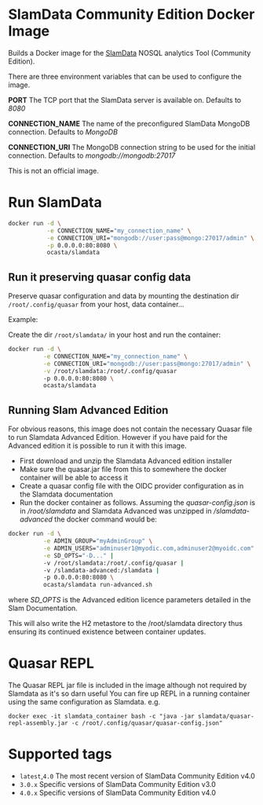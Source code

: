 # SlamData Community Edition Docker Image

Builds a Docker image for the [SlamData](http://slamdata.com)  NOSQL analytics Tool (Community Edition). 

There are three environment variables that can be used to configure the image.

__PORT__
The TCP port that the SlamData server is available on. Defaults to _8080_

__CONNECTION_NAME__
The name of the preconfigured SlamData MongoDB connection. Defaults to _MongoDB_

__CONNECTION_URI__
The MongoDB connection string to be used for the initial connection. Defaults to _mongodb://mongodb:27017_

This is not an official image.


# Run SlamData

```bash
docker run -d \
           -e CONNECTION_NAME="my_connection_name" \
           -e CONNECTION_URI="mongodb://user:pass@mongo:27017/admin" \
           -p 0.0.0.0:80:8080 \
           ocasta/slamdata
```

## Run it preserving quasar config data 

Preserve quasar configuration and data by mounting the destination dir `/root/.config/quasar` from your host, data container...

Example: 

Create the dir `/root/slamdata/` in your host and run the container:

 ```bash
docker run -d \
           -e CONNECTION_NAME="my_connection_name" \
           -e CONNECTION_URI="mongodb://user:pass@mongo:27017/admin" \
           -v /root/slamdata:/root/.config/quasar
           -p 0.0.0.0:80:8080 \
           ocasta/slamdata
```

## Running Slam Advanced Edition

For obvious reasons, this image does not contain the necessary Quasar file to run Slamdata Advanced Edition. 
However if you have paid for the Advanced edition it is possible to run it with this image. 

- First download and unzip the Slamdata Advanced edition installer
- Make sure the quasar.jar file from this to somewhere the docker container will be able to access it
- Create a quasar config file with the OIDC provider configuration as in the Slamdata documentation
- Run the docker container as follows. Assuming the _quasar-config.json_ is in _/root/slamdata_ and Slamdata Advanced was 
  unzipped in _/slamdata-advanced_ the docker command would be:

 ```bash
docker run -d \
           -e ADMIN_GROUP="myAdminGroup" \
           -e ADMIN_USERS="adminuser1@myodic.com,adminuser2@myoidc.com" \
           -e SD_OPTS="-D..." |
           -v /root/slamdata:/root/.config/quasar |
           -v /slamdata-advanced:/slamdata |
           -p 0.0.0.0:80:8080 \
           ocasta/slamdata run-advanced.sh
```

where *SD_OPTS* is the Advanced edition licence parameters detailed in the Slam Documentation.

This will also write the H2 metastore to the /root/slamdata directory thus ensuring its continued existence between 
 container updates.

# Quasar REPL

The Quasar REPL jar file is included in the image although not required by Slamdata as it's so darn useful
You can fire up REPL in a running container using the same configuration as Slamdata. e.g.

    docker exec -it slamdata_container bash -c "java -jar slamdata/quasar-repl-assembly.jar -c /root/.config/quasar/quasar-config.json"
    
# Supported tags

* `latest`,`4.0` The most recent version of SlamData Community Edition v4.0
* `3.0.x` Specific versions of SlamData Community Edition v3.0
* `4.0.x` Specific versions of SlamData Community Edition v4.0

